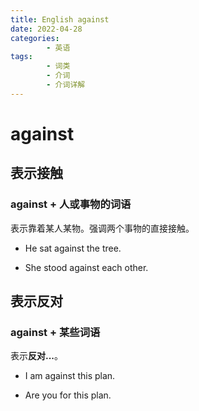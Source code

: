 ```yaml
---
title: English against
date: 2022-04-28
categories:
        - 英语
tags:
        - 词类
        - 介词
        - 介词详解
---
```


# against

## 表示接触

### against + 人或事物的词语

表示靠着某人某物。强调两个事物的直接接触。

- He sat against the tree.

- She stood against each other.

## 表示反对

### against + 某些词语

表示**反对...**。

- I am against this plan.

- Are you for this plan.
